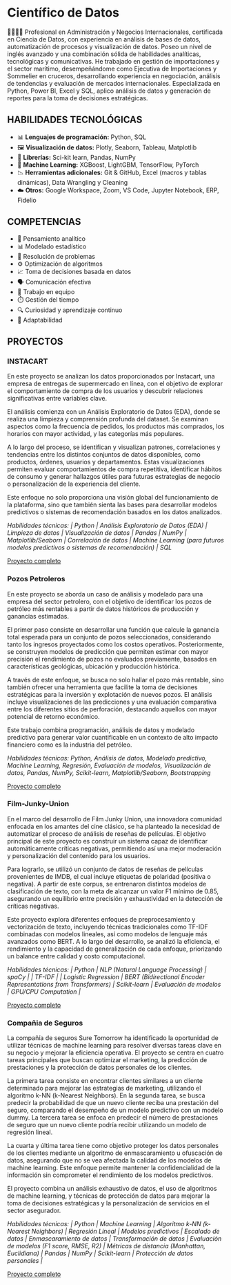 # Científico de Datos 

👩‍🔬👩‍💻 Profesional en Administración y Negocios Internacionales, certificada en Ciencia de Datos, con experiencia en análisis de bases de datos, automatización de procesos y visualización de datos. Poseo un nivel de inglés avanzado y una combinación sólida de habilidades analíticas, tecnológicas y comunicativas. He trabajado en gestión de importaciones y el sector marítimo, desempeñándome como Ejecutiva de Importaciones y Sommelier en cruceros, desarrollando experiencia en negociación, análisis de tendencias y evaluación de mercados internacionales. Especializada en Python, Power BI, Excel y SQL, aplico análisis de datos y generación de reportes para la toma de decisiones estratégicas.

## HABILIDADES TECNOLÓGICAS

- 📊 **Lenguajes de programación:** Python, SQL
- 🖼️ **Visualización de datos:** Plotly, Seaborn, Tableau, Matplotlib
- 🧰 **Librerías:** Sci-kit learn, Pandas, NumPy
- 🧠 **Machine Learning:** XGBoost, LightGBM, TensorFlow, PyTorch
- 📉 **Herramientas adicionales:** Git & GitHub, Excel (macros y tablas dinámicas), Data Wrangling y Cleaning
- ☁️ **Otros:** Google Workspace, Zoom, VS Code, Jupyter Notebook, ERP, Fidelio

## COMPETENCIAS

- 🧩 Pensamiento analítico
- 📊 Modelado estadístico
- 🧠 Resolución de problemas
- ⚙️ Optimización de algoritmos
- 📈 Toma de decisiones basada en datos
- 🗣️ Comunicación efectiva
- 🤝 Trabajo en equipo
- ⏱️ Gestión del tiempo
- 🔍 Curiosidad y aprendizaje continuo
- 🌱 Adaptabilidad

## PROYECTOS

### INSTACART

En este proyecto se analizan los datos proporcionados por Instacart, una empresa de entregas de supermercado en línea, con el objetivo de explorar el comportamiento de compra de los usuarios y descubrir relaciones significativas entre variables clave.

El análisis comienza con un Análisis Exploratorio de Datos (EDA), donde se realiza una limpieza y comprensión profunda del dataset. Se examinan aspectos como la frecuencia de pedidos, los productos más comprados, los horarios con mayor actividad, y las categorías más populares.

A lo largo del proceso, se identifican y visualizan patrones, correlaciones y tendencias entre los distintos conjuntos de datos disponibles, como productos, órdenes, usuarios y departamentos. Estas visualizaciones permiten evaluar comportamientos de compra repetitiva, identificar hábitos de consumo y generar hallazgos útiles para futuras estrategias de negocio o personalización de la experiencia del cliente.

Este enfoque no solo proporciona una visión global del funcionamiento de la plataforma, sino que también sienta las bases para desarrollar modelos predictivos o sistemas de recomendación basados en los datos analizados.

*Habilidades técnicas: | Python | Análisis Exploratorio de Datos (EDA) | Limpieza de datos | Visualización de datos | Pandas | NumPy | Matplotlib/Seaborn | Correlación de datos | Machine Learning (para futuros modelos predictivos o sistemas de recomendación) | SQL*

[Proyecto completo](https://github.com/yesi-or/Instacart.git)

### Pozos Petroleros

En este proyecto se aborda un caso de análisis y modelado para una empresa del sector petrolero, con el objetivo de identificar los pozos de petróleo más rentables a partir de datos históricos de producción y ganancias estimadas.

El primer paso consiste en desarrollar una función que calcule la ganancia total esperada para un conjunto de pozos seleccionados, considerando tanto los ingresos proyectados como los costos operativos. Posteriormente, se construyen modelos de predicción que permiten estimar con mayor precisión el rendimiento de pozos no evaluados previamente, basados en características geológicas, ubicación y producción histórica.

A través de este enfoque, se busca no solo hallar el pozo más rentable, sino también ofrecer una herramienta que facilite la toma de decisiones estratégicas para la inversión y explotación de nuevos pozos. El análisis incluye visualizaciones de las predicciones y una evaluación comparativa entre los diferentes sitios de perforación, destacando aquellos con mayor potencial de retorno económico.

Este trabajo combina programación, análisis de datos y modelado predictivo para generar valor cuantificable en un contexto de alto impacto financiero como es la industria del petróleo.

*Habilidades técnicas: Python, Análisis de datos, Modelado predictivo, Machine Learning, Regresión, Evaluación de modelos, Visualización de datos, Pandas, NumPy, Scikit-learn, Matplotlib/Seaborn, Bootstrapping*

[Proyecto completo](https://github.com/yesi-or/M-todo-Bootstrapping)


### Film-Junky-Union

En el marco del desarrollo de Film Junky Union, una innovadora comunidad enfocada en los amantes del cine clásico, se ha planteado la necesidad de automatizar el proceso de análisis de reseñas de películas. El objetivo principal de este proyecto es construir un sistema capaz de identificar automáticamente críticas negativas, permitiendo así una mejor moderación y personalización del contenido para los usuarios.

Para lograrlo, se utilizó un conjunto de datos de reseñas de películas provenientes de IMDB, el cual incluye etiquetas de polaridad (positiva o negativa). A partir de este corpus, se entrenaron distintos modelos de clasificación de texto, con la meta de alcanzar un valor F1 mínimo de 0.85, asegurando un equilibrio entre precisión y exhaustividad en la detección de críticas negativas.

Este proyecto explora diferentes enfoques de preprocesamiento y vectorización de texto, incluyendo técnicas tradicionales como TF-IDF combinadas con modelos lineales, así como modelos de lenguaje más avanzados como BERT. A lo largo del desarrollo, se analizó la eficiencia, el rendimiento y la capacidad de generalización de cada enfoque, priorizando un balance entre calidad y costo computacional.

_Habilidades técnicas: | Python | NLP (Natural Language Processing) | spaCy | | TF-IDF | | Logistic Regression | BERT (Bidirectional Encoder Representations from Transformers) | Scikit-learn | Evaluación de modelos | GPU/CPU Computation |_

[Proyecto completo](https://github.com/yesi-or/Film-Junky-Union.git)

### Compañia de Seguros

La compañía de seguros Sure Tomorrow ha identificado la oportunidad de utilizar técnicas de machine learning para resolver diversas tareas clave en su negocio y mejorar la eficiencia operativa. El proyecto se centra en cuatro tareas principales que buscan optimizar el marketing, la predicción de prestaciones y la protección de datos personales de los clientes.

La primera tarea consiste en encontrar clientes similares a un cliente determinado para mejorar las estrategias de marketing, utilizando el algoritmo k-NN (k-Nearest Neighbors). En la segunda tarea, se busca predecir la probabilidad de que un nuevo cliente reciba una prestación del seguro, comparando el desempeño de un modelo predictivo con un modelo dummy. La tercera tarea se enfoca en predecir el número de prestaciones de seguro que un nuevo cliente podría recibir utilizando un modelo de regresión lineal.

La cuarta y última tarea tiene como objetivo proteger los datos personales de los clientes mediante un algoritmo de enmascaramiento u ofuscación de datos, asegurando que no se vea afectada la calidad de los modelos de machine learning. Este enfoque permite mantener la confidencialidad de la información sin comprometer el rendimiento de los modelos predictivos.

El proyecto combina un análisis exhaustivo de datos, el uso de algoritmos de machine learning, y técnicas de protección de datos para mejorar la toma de decisiones estratégicas y la personalización de servicios en el sector asegurador.

_Habilidades técnicas: | Python | Machine Learning | Algoritmo k-NN (k-Nearest Neighbors) | Regresión Lineal | Modelos predictivos | Escalado de datos | Enmascaramiento de datos | Transformación de datos | Evaluación de modelos (F1 score, RMSE, R2)  | Métricas de distancia (Manhattan, Euclidiana) | Pandas | NumPy | Scikit-learn | Protección de datos personales |_

[Proyecto completo](https://github.com/yesi-or/Compa-ia-de-Seguros.git)
